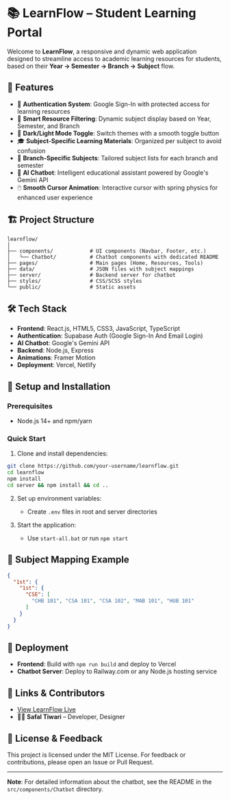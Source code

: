 # 📚 LearnFlow – Student Learning Portal

Welcome to **LearnFlow**, a responsive and dynamic web application designed to streamline access to academic learning resources for students, based on their **Year → Semester → Branch → Subject** flow.

## 🚀 Features

- 🔐 **Authentication System**: Google Sign-In with protected access for learning resources
- 📁 **Smart Resource Filtering**: Dynamic subject display based on Year, Semester, and Branch
- 🌙 **Dark/Light Mode Toggle**: Switch themes with a smooth toggle button
- 🎓 **Subject-Specific Learning Materials**: Organized per subject to avoid confusion
- 🧠 **Branch-Specific Subjects**: Tailored subject lists for each branch and semester
- 🤖 **AI Chatbot**: Intelligent educational assistant powered by Google's Gemini API
- 🖱️ **Smooth Cursor Animation**: Interactive cursor with spring physics for enhanced user experience

## 🏗️ Project Structure

```
learnflow/
│
├── components/            # UI components (Navbar, Footer, etc.)
│   └── Chatbot/           # Chatbot components with dedicated README
├── pages/                 # Main pages (Home, Resources, Tools)
├── data/                  # JSON files with subject mappings
├── server/                # Backend server for chatbot
├── styles/                # CSS/SCSS styles
└── public/                # Static assets
```

## 🛠️ Tech Stack

- **Frontend**: React.js, HTML5, CSS3, JavaScript, TypeScript
- **Authentication**: Supabase Auth (Google Sign-In And Email Login)
- **AI Chatbot**: Google's Gemini API
- **Backend**: Node.js, Express
- **Animations**: Framer Motion
- **Deployment**: Vercel, Netlify

## 🔧 Setup and Installation

### Prerequisites
- Node.js 14+ and npm/yarn

### Quick Start
1. Clone and install dependencies:
```bash
git clone https://github.com/your-username/learnflow.git
cd learnflow
npm install
cd server && npm install && cd ..
```

2. Set up environment variables:
   - Create `.env` files in root and server directories

3. Start the application:
   - Use `start-all.bat` or run `npm start`

## 📂 Subject Mapping Example

```json
{
  "1st": {
    "1st": {
      "CSE": [
        "CHB 101", "CSA 101", "CSA 102", "MAB 101", "HUB 101"
      ]
    }
  }
}
```

## 🚀 Deployment

- **Frontend**: Build with `npm run build` and deploy to Vercel
- **Chatbot Server**: Deploy to Railway.com or any Node.js hosting service

## 🔗 Links & Contributors

- [View LearnFlow Live](https://learn-flow-seven.vercel.app/)
- 👨‍💻 **Safal Tiwari** – Developer, Designer

## 📜 License & Feedback

This project is licensed under the MIT License. For feedback or contributions, please open an Issue or Pull Request.

---

**Note**: For detailed information about the chatbot, see the README in the `src/components/Chatbot` directory.
